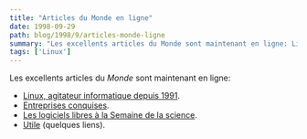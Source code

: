 ```yaml
---
title: "Articles du Monde en ligne"
date: 1998-09-29
path: blog/1998/9/articles-monde-ligne
summary: "Les excellents articles du Monde sont maintenant en ligne: Linux, agitateur informatique depuis 1991."
tags: ['Linux']
---
```


<P>
Les excellents articles du <EM>Monde</EM> sont maintenant en ligne:
</P>

<UL>

<LI><A HREF="http://www.lemonde.fr/multimedia/sem4098/1032.htm">Linux, agitateur informatique depuis 1991</A>.
<LI><A HREF="http://www.lemonde.fr/multimedia/sem4098/1132.htm">Entreprises conquises</A>.
<LI><A HREF="http://www.lemonde.fr/multimedia/sem4098/1232.htm">Les logiciels libres à la Semaine de la science</A>.
<LI><A HREF="http://www.lemonde.fr/multimedia/sem4098/1332.htm">Utile</A> (quelques liens).
</UL>


